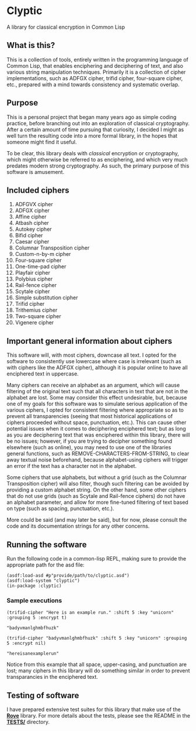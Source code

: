 # Clyptic

A library for classical encryption in Common Lisp

## What is this?

This is a collection of tools, entirely written in the programming language of Common Lisp, that enables enciphering and deciphering of text, and also various string manipulation techniques. Primarily it is a collection of cipher implementations, such as ADFGX cipher, trifid cipher, four-square cipher, etc., prepared with a mind towards consistency and systematic overlap.

## Purpose

This is a personal project that began many years ago as simple coding practice, before branching out into an exploration of classical cryptography. After a certain amount of time pursuing that curiosity, I decided I might as well turn the resulting code into a more formal library, in the hopes that someone might find it useful.

To be clear, this library deals with *classical* encryption or cryptography, which might otherwise be referred to as enciphering, and which very much predates modern strong cryptography. As such, the primary purpose of this software is amusement.

## Included ciphers

1. ADFGVX cipher
2. ADFGX cipher
3. Affine cipher
4. Atbash cipher
5. Autokey cipher
6. Bifid cipher
7. Caesar cipher
8. Columnar Transposition cipher
9. Custom-n-by-m cipher
10. Four-square cipher
11. One-time-pad cipher
12. Playfair cipher
13. Polybius cipher
14. Rail-fence cipher
15. Scytale cipher
16. Simple substitution cipher
17. Trifid cipher
18. Trithemius cipher
19. Two-square cipher
20. Vigenere cipher

## Important general information about ciphers

This software will, with most ciphers, downcase all text. I opted for the software to consistently use lowercase where case is irrelevant (such as with ciphers like the ADFGX cipher), although it is popular online to have all enciphered text in uppercase.

Many ciphers can receive an alphabet as an argument, which will cause filtering of the original text such that all characters in text that are not in the alphabet are lost. Some may consider this effect undesirable, but, because one of my goals for this software was to simulate serious application of the various ciphers, I opted for consistent filtering where appropriate so as to prevent all transparencies (seeing that most historical applications of ciphers proceeded without space, punctuation, etc.). This can cause other potential issues when it comes to deciphering enciphered text; but as long as you are deciphering text that was enciphered within this library, there will be no issues; however, if you are trying to decipher something found elsewhere (such as online), you may need to use one of the libraries general functions, such as REMOVE-CHARACTERS-FROM-STRING, to clear away textual noise beforehand, because alphabet-using ciphers will trigger an error if the text has a character not in the alphabet.

Some ciphers that use alphabets, but without a grid (such as the Columnar Transposition cipher) will also filter, though such filtering can be avoided by providing a custom alphabet string. On the other hand, some other ciphers that do not use grids (such as Scytale and Rail-fence ciphers) do not have an alphabet parameter, and allow for more fine-tuned filtering of text based on type (such as spacing, punctuation, etc.).

More could be said (and may later be said), but for now, please consult the code and its documentation strings for any other concerns.

## Running the software

Run the following code in a common-lisp REPL, making sure to provide the appropriate path for the asd file:
```common-lisp
(asdf:load-asd #p"provide/path/to/clyptic.asd")
(asdf:load-system "clyptic")
(in-package :clyptic)
```

### Sample executions

```common-lisp
(trifid-cipher "Here is an example run." :shift 5 :key "unicorn" :grouping 5 :encrypt t)
```
```text
"badyvmanlghmbfhuzk"
```
```common-lisp
(trifid-cipher "badyvmanlghmbfhuzk" :shift 5 :key "unicorn" :grouping 5 :encrypt nil)
```
```text
"hereisanexamplerun"
```
Notice from this example that all space, upper-casing, and punctuation are lost; many ciphers in this library will do something similar in order to prevent transparancies in the enciphered text.

## Testing of software

I have prepared extensive test suites for this library that make use of the **[Rove](https://github.com/fukamachi/rove)** library. For more details about the tests, please see the README in the **[TESTS/](./tests/)** directory.
